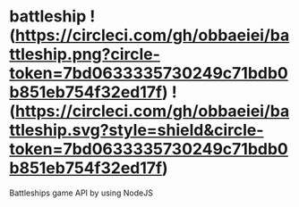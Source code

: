 # battleship !(https://circleci.com/gh/obbaeiei/battleship.png?circle-token=7bd0633335730249c71bdb0b851eb754f32ed17f) !(https://circleci.com/gh/obbaeiei/battleship.svg?style=shield&circle-token=7bd0633335730249c71bdb0b851eb754f32ed17f)
Battleships game API by using NodeJS


